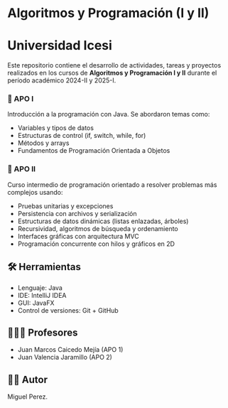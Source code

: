 # Algoritmos y Programación (I y II) 
# Universidad Icesi

Este repositorio contiene el desarrollo de actividades, tareas y proyectos realizados en los cursos de **Algoritmos y Programación I y II** durante el período académico 2024-II y 2025-I.

### 🔹 APO I
Introducción a la programación con Java. Se abordaron temas como:
- Variables y tipos de datos
- Estructuras de control (if, switch, while, for)
- Métodos y arrays
- Fundamentos de Programación Orientada a Objetos

### 🔹 APO II
Curso intermedio de programación orientado a resolver problemas más complejos usando:
- Pruebas unitarias y excepciones
- Persistencia con archivos y serialización
- Estructuras de datos dinámicas (listas enlazadas, árboles)
- Recursividad, algoritmos de búsqueda y ordenamiento
- Interfaces gráficas con arquitectura MVC
- Programación concurrente con hilos y gráficos en 2D

## 🛠️ Herramientas
- Lenguaje: Java
- IDE: IntelliJ IDEA
- GUI: JavaFX
- Control de versiones: Git + GitHub

## 🧑🏻‍🏫 Profesores
- Juan Marcos Caicedo Mejía (APO 1)
- Juan Valencia Jaramillo (APO 2)

## 👨‍💻 Autor
Miguel Perez.

